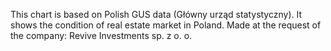 This chart is based on Polish GUS data (Główny urząd statystyczny).
It shows the condition of real estate market in Poland.
Made at the request of the company: Revive Investments sp. z o. o.
